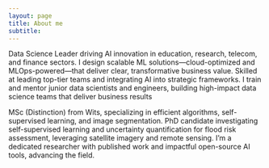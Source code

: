 ```yaml
---
layout: page
title: About me
subtitle:
---
```


Data Science Leader driving AI innovation in education, research, telecom, and finance sectors. I design scalable ML solutions—cloud-optimized and MLOps-powered—that deliver clear, transformative business value. Skilled at leading top-tier teams and integrating AI into strategic frameworks. I train and mentor junior data scientists and engineers, building high-impact data science teams that deliver business results

MSc (Distinction) from Wits, specializing in efficient algorithms, self-supervised learning, and image segmentation. PhD candidate investigating self-supervised learning and uncertainty quantification for flood risk assessment, leveraging satellite imagery and remote sensing. I’m a dedicated researcher with published work and impactful open-source AI tools, advancing the field.